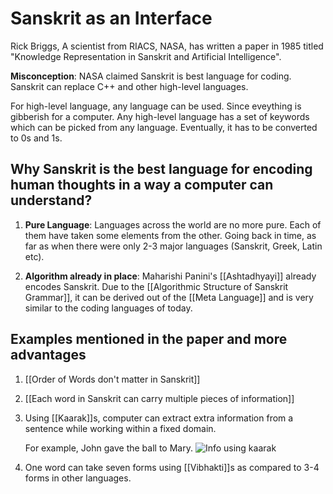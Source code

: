 # Sanskrit as an Interface

Rick Briggs, A scientist from RIACS, NASA, has written a paper in 1985 titled "Knowledge Representation in Sanskrit and Artificial Intelligence".

**Misconception**: NASA claimed Sanskrit is best language for coding. Sanskrit can replace C++ and other high-level languages.

For high-level language, any language can be used. Since eveything is gibberish for a computer. Any high-level language has a set of keywords which can be picked from any language. Eventually, it has to be converted to 0s and 1s.

## Why Sanskrit is the best language for encoding human thoughts in a way a computer can understand?

1. **Pure Language**: Languages across the world are no more pure. Each of them have taken some elements from the other. Going back in time, as far as when there were only 2-3 major languages (Sanskrit, Greek, Latin etc).

2. **Algorithm already in place**: Maharishi Panini's [[Ashtadhyayi]] already encodes Sanskrit. Due to the [[Algorithmic Structure of Sanskrit Grammar]], it can be derived out of the [[Meta Language]] and is very similar to the coding languages of today.

## Examples mentioned in the paper and more advantages

1. [[Order of Words don't matter in Sanskrit]]
2. [[Each word in Sanskrit can carry multiple pieces of information]]
3. Using [[Kaarak]]s, computer can extract extra information from a sentence while working within a fixed domain.

    For example, John gave the ball to Mary.
    ![Info using kaarak](library/attachments/2022-11-01-12-16-29.png)

4. One word can take seven forms using [[Vibhakti]]s as compared to 3-4 forms in other languages.
